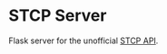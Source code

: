 # STCP Server

Flask server for the unofficial [STCP API](https://github.com/sgtpepperpt/stcp-api/).
